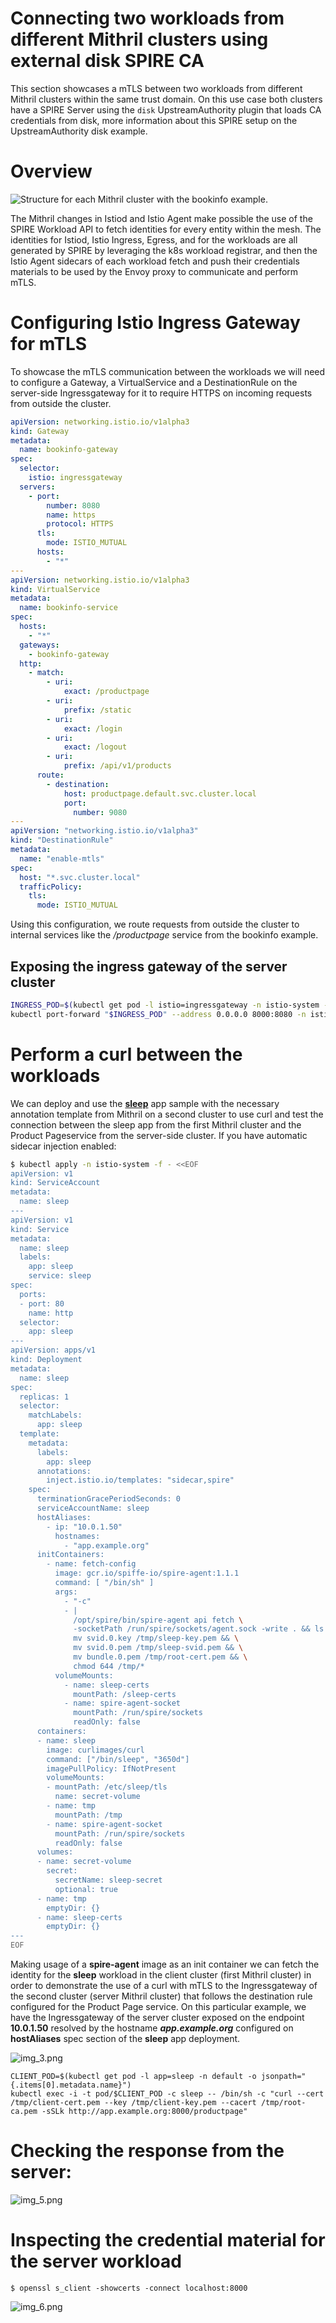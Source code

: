 # Connecting two workloads from different Mithril clusters using external disk SPIRE CA

This section showcases a mTLS between two workloads from different Mithril clusters within the
same trust domain. On this use case both clusters have a SPIRE Server using the `disk` 
UpstreamAuthority plugin that loads CA credentials from disk, more information about this 
SPIRE setup on the UpstreamAuthority disk example.

# Overview

![Structure for each Mithril cluster with the bookinfo example.](img/overview.png)

The Mithril changes in Istiod and Istio Agent make possible the use of the SPIRE Workload 
API to fetch identities for every entity within the mesh. The identities for Istiod, Istio 
Ingress, Egress, and for the workloads are all generated by SPIRE by leveraging the k8s 
workload registrar, and then the Istio Agent sidecars of each workload fetch and push their 
credentials materials to be used by the Envoy proxy to communicate and perform mTLS.

# Configuring Istio Ingress Gateway for mTLS

To showcase the mTLS communication between the workloads we will need to configure a Gateway,
a VirtualService and a DestinationRule on the server-side Ingressgateway for it to require 
HTTPS on incoming requests from outside the cluster.

```yaml
apiVersion: networking.istio.io/v1alpha3
kind: Gateway
metadata:
  name: bookinfo-gateway
spec:
  selector:
    istio: ingressgateway
  servers:
    - port:
        number: 8080
        name: https
        protocol: HTTPS
      tls:
        mode: ISTIO_MUTUAL
      hosts:
        - "*"
---
apiVersion: networking.istio.io/v1alpha3
kind: VirtualService
metadata:
  name: bookinfo-service
spec:
  hosts:
    - "*"
  gateways:
    - bookinfo-gateway
  http:
    - match:
        - uri:
            exact: /productpage
        - uri:
            prefix: /static
        - uri:
            exact: /login
        - uri:
            exact: /logout
        - uri:
            prefix: /api/v1/products
      route:
        - destination:
            host: productpage.default.svc.cluster.local
            port:
              number: 9080
---
apiVersion: "networking.istio.io/v1alpha3"
kind: "DestinationRule"
metadata:
  name: "enable-mtls"
spec:
  host: "*.svc.cluster.local"
  trafficPolicy:
    tls:
      mode: ISTIO_MUTUAL
```

Using this configuration, we route requests from outside the cluster to internal services like the _/productpage_ service from the bookinfo example.

## Exposing the ingress gateway of the server cluster

```bash
INGRESS_POD=$(kubectl get pod -l istio=ingressgateway -n istio-system -o jsonpath="{.items[0].metadata.name}")
kubectl port-forward "$INGRESS_POD" --address 0.0.0.0 8000:8080 -n istio-system
```

# Perform a curl between the workloads

We can deploy and use the [**sleep**](https://github.com/istio/istio/blob/master/samples/sleep/sleep.yaml)
app sample with the necessary annotation template from Mithril on a second cluster 
to use curl and test the connection between the sleep app from the first Mithril 
cluster and the Product Pageservice from the server-side cluster. If you have automatic
sidecar injection enabled:

```bash
$ kubectl apply -n istio-system -f - <<EOF
apiVersion: v1
kind: ServiceAccount
metadata:
  name: sleep
---
apiVersion: v1
kind: Service
metadata:
  name: sleep
  labels:
    app: sleep
    service: sleep
spec:
  ports:
  - port: 80
    name: http
  selector:
    app: sleep
---
apiVersion: apps/v1
kind: Deployment
metadata:
  name: sleep
spec:
  replicas: 1
  selector:
    matchLabels:
      app: sleep
  template:
    metadata:
      labels:
        app: sleep
      annotations:
        inject.istio.io/templates: "sidecar,spire"
    spec:
      terminationGracePeriodSeconds: 0
      serviceAccountName: sleep
      hostAliases:
        - ip: "10.0.1.50"
          hostnames:
            - "app.example.org"
      initContainers:
        - name: fetch-config
          image: gcr.io/spiffe-io/spire-agent:1.1.1
          command: [ "/bin/sh" ]
          args:
            - "-c"
            - |
              /opt/spire/bin/spire-agent api fetch \
              -socketPath /run/spire/sockets/agent.sock -write . && ls /sleep-certs/ &&
              mv svid.0.key /tmp/sleep-key.pem && \
              mv svid.0.pem /tmp/sleep-svid.pem && \
              mv bundle.0.pem /tmp/root-cert.pem && \
              chmod 644 /tmp/*
          volumeMounts:
            - name: sleep-certs
              mountPath: /sleep-certs
            - name: spire-agent-socket
              mountPath: /run/spire/sockets
              readOnly: false
      containers:
      - name: sleep
        image: curlimages/curl
        command: ["/bin/sleep", "3650d"]
        imagePullPolicy: IfNotPresent
        volumeMounts:
        - mountPath: /etc/sleep/tls
          name: secret-volume
        - name: tmp
          mountPath: /tmp
        - name: spire-agent-socket
          mountPath: /run/spire/sockets
          readOnly: false
      volumes:
      - name: secret-volume
        secret:
          secretName: sleep-secret
          optional: true
      - name: tmp
        emptyDir: {}
      - name: sleep-certs
        emptyDir: {}
---
EOF
```

Making usage of a **spire-agent** image as an init container we can fetch the identity for the 
**sleep** workload in 
the client cluster (first Mithril cluster) in order to demonstrate the use of a curl with mTLS 
to the Ingressgateway
of the second cluster (server Mithril cluster) that follows the destination rule configured for 
the Product Page service. On this particular example, we have the Ingressgateway of the server
cluster exposed on the endpoint **10.0.1.50** resolved by the hostname **_app.example.org_**
configured on **hostAliases** spec section of the **sleep** app deployment.

![img_3.png](img/request.png)

```
CLIENT_POD=$(kubectl get pod -l app=sleep -n default -o jsonpath="{.items[0].metadata.name}")
kubectl exec -i -t pod/$CLIENT_POD -c sleep -- /bin/sh -c "curl --cert /tmp/client-cert.pem --key /tmp/client-key.pem --cacert /tmp/root-ca.pem -sSLk http://app.example.org:8000/productpage"
```

# Checking the response from the server:

![img_5.png](img/response.png)

# Inspecting the credential material for the server workload

```
$ openssl s_client -showcerts -connect localhost:8000
```

![img_6.png](img/show-certs.png)

 

 

 